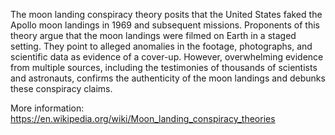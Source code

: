 The moon landing conspiracy theory posits that the United States faked the Apollo moon landings in 1969 and subsequent missions. Proponents of this theory argue that the moon landings were filmed on Earth in a staged setting. They point to alleged anomalies in the footage, photographs, and scientific data as evidence of a cover-up. However, overwhelming evidence from multiple sources, including the testimonies of thousands of scientists and astronauts, confirms the authenticity of the moon landings and debunks these conspiracy claims.

More information: <https://en.wikipedia.org/wiki/Moon_landing_conspiracy_theories>